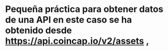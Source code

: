 # Pequeña práctica para obtener datos de una API en este caso se ha obtenido desde https://api.coincap.io/v2/assets , 
